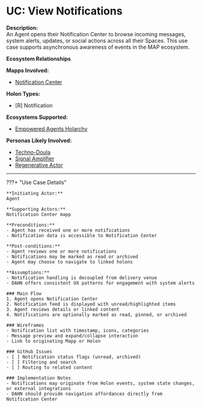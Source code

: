 # UC: View Notifications

**Description:**  
An Agent opens their Notification Center to browse incoming messages, system alerts, updates, or social actions across all their Spaces. This use case supports asynchronous awareness of events in the MAP ecosystem.

**Ecosystem Relationships**

**Mapps Involved:**
- [Notification Center](../mapps/notification-center.md)

**Holon Types:**
- [R] Notification

**Ecosystems Supported:**
- [Empowered Agents Holarchy](../ecosystem-activation.md#1-empowered-agents-holarchy)

**Personas Likely Involved:**
- [Techno-Doula](../personas/techno-doula.md)
- [Signal Amplifier](../personas/signal-amplifier.md)
- [Regenerative Actor](../personas/regenerative-actor.md)

---

???+ "Use Case Details"

    **Initiating Actor:**  
    Agent

    **Supporting Actors:**  
    Notification Center mapp

    **Preconditions:**  
    - Agent has received one or more notifications  
    - Notification data is accessible to Notification Center

    **Post-conditions:**  
    - Agent reviews one or more notifications  
    - Notifications may be marked as read or archived  
    - Agent may choose to navigate to linked holons

    **Assumptions:**  
    - Notification handling is decoupled from delivery venue  
    - DAHN offers consistent UX patterns for engagement with system alerts

    ### Main Flow
    1. Agent opens Notification Center  
    2. Notification feed is displayed with unread/highlighted items  
    3. Agent reviews details or linked content  
    4. Notifications are optionally marked as read, pinned, or archived

    ### Wireframes
    - Notification list with timestamp, icons, categories  
    - Message preview and expand/collapse interaction  
    - Link to originating Mapp or Holon

    ### GitHub Issues
    - [ ] Notification status flags (unread, archived)  
    - [ ] Filtering and search  
    - [ ] Routing to related content

    ### Implementation Notes
    - Notifications may originate from Holon events, system state changes, or external integrations  
    - DAHN should provide navigation affordances directly from Notification Center